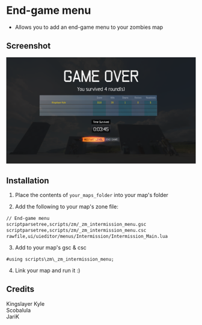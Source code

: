 # End-game menu
- Allows you to add an end-game menu to your zombies map

## Screenshot
![Example1](screenshots/preview_01.png)

## Installation
1) Place the contents of `your_maps_folder` into your map's folder

2) Add the following to your map's zone file:
```
// End-game menu
scriptparsetree,scripts/zm/_zm_intermission_menu.gsc
scriptparsetree,scripts/zm/_zm_intermission_menu.csc
rawfile,ui/uieditor/menus/Intermission/Intermission_Main.lua
```

3) Add to your map's gsc & csc
```
#using scripts\zm\_zm_intermission_menu;
```

4) Link your map and run it :)

## Credits
Kingslayer Kyle\
Scobalula\
JariK
